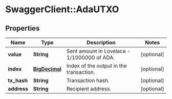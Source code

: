 # SwaggerClient::AdaUTXO

## Properties
Name | Type | Description | Notes
------------ | ------------- | ------------- | -------------
**value** | **String** | Sent amount in Lovelace - 1/1000000 of ADA. | [optional] 
**index** | [**BigDecimal**](BigDecimal.md) | Index of the output in the transaction. | [optional] 
**tx_hash** | **String** | Transaction hash. | [optional] 
**address** | **String** | Recipient address. | [optional] 

